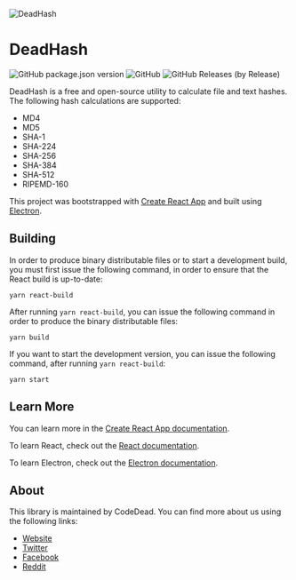 ![DeadHash](https://i.imgur.com/PWrqQ67.png)

# DeadHash

![GitHub package.json version](https://img.shields.io/github/package-json/v/CodeDead/DeadHash-js)
![GitHub](https://img.shields.io/github/license/CodeDead/DeadHash-Js)
![GitHub Releases (by Release)](https://img.shields.io/github/downloads/CodeDead/DeadHash-js/2.1.0/total)

DeadHash is a free and open-source utility to calculate file and text hashes. The following hash calculations are supported:

* MD4
* MD5
* SHA-1
* SHA-224
* SHA-256
* SHA-384
* SHA-512
* RIPEMD-160

This project was bootstrapped with [Create React App](https://github.com/facebook/create-react-app) and built using [Electron](https://electronjs.org/).

## Building

In order to produce binary distributable files or to start a development build, you must first issue the following command,
in order to ensure that the React build is up-to-date:
```
yarn react-build
```

After running `yarn react-build`, you can issue the following command in order to produce the binary distributable files:
```
yarn build
```

If you want to start the development version, you can issue the following command, after running `yarn react-build`:
```
yarn start
```

## Learn More

You can learn more in the [Create React App documentation](https://facebook.github.io/create-react-app/docs/getting-started).

To learn React, check out the [React documentation](https://reactjs.org/).

To learn Electron, check out the [Electron documentation](https://electronjs.org/).

## About

This library is maintained by CodeDead. You can find more about us using the following links:
* [Website](https://codedead.com)
* [Twitter](https://twitter.com/C0DEDEAD)
* [Facebook](https://facebook.com/deadlinecodedead)
* [Reddit](https://reddit.com/r/CodeDead/)
